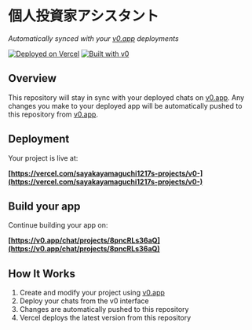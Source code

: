 # 個人投資家アシスタント

*Automatically synced with your [v0.app](https://v0.app) deployments*

[![Deployed on Vercel](https://img.shields.io/badge/Deployed%20on-Vercel-black?style=for-the-badge&logo=vercel)](https://vercel.com/sayakayamaguchi1217s-projects/v0-)
[![Built with v0](https://img.shields.io/badge/Built%20with-v0.app-black?style=for-the-badge)](https://v0.app/chat/projects/8pncRLs36aQ)

## Overview

This repository will stay in sync with your deployed chats on [v0.app](https://v0.app).
Any changes you make to your deployed app will be automatically pushed to this repository from [v0.app](https://v0.app).

## Deployment

Your project is live at:

**[https://vercel.com/sayakayamaguchi1217s-projects/v0-](https://vercel.com/sayakayamaguchi1217s-projects/v0-)**

## Build your app

Continue building your app on:

**[https://v0.app/chat/projects/8pncRLs36aQ](https://v0.app/chat/projects/8pncRLs36aQ)**

## How It Works

1. Create and modify your project using [v0.app](https://v0.app)
2. Deploy your chats from the v0 interface
3. Changes are automatically pushed to this repository
4. Vercel deploys the latest version from this repository
